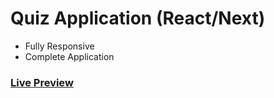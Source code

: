 <h1>
  Quiz Application (React/Next)
</h1>

<ul>
   <li>Fully Responsive</li>
   <li>Complete Application</li>
</ul>

<h3>
  <a href="https://zisansquiz.netlify.app/">Live Preview</a>
</h3>